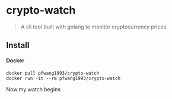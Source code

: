 # crypto-watch

> A cli tool built with golang to monitor cryptocurrency prices

## Install

#### Docker
```shell
docker pull pfwang1993/crypto-watch
docker run -it --rm pfwang1993/crypto-watch
```

Now my watch begins
